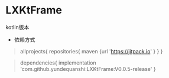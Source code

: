 # LXKtFrame
kotlin版本

* 依赖方式
> allprojects{ repositories{ maven {url 'https://jitpack.io' } } }

> dependencies{ implementation 'com.github.yundequanshi:LXKtFrame:V0.0.5-release' }